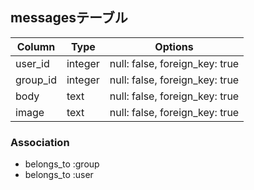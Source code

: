 
## messagesテーブル

|Column|Type|Options|
|------|----|-------|
|user_id|integer|null: false, foreign_key: true|
|group_id|integer|null: false, foreign_key: true|
|body  |text|null: false, foreign_key: true|
|image |text|null: false, foreign_key: true|


### Association
- belongs_to :group
- belongs_to :user









